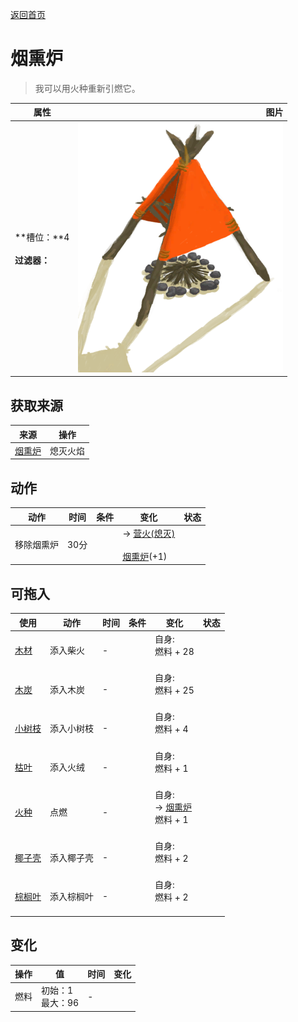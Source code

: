 [返回首页](index.md)  
# 烟熏炉  
> 我可以用火种重新引燃它。  
  
  属性  |   图片   
 ----  |  ----:   
 **槽位：**4<br><br>**过滤器：**  |  ![](Sprite/SmokerFirePlasticExtinguished.png)   
  
## 获取来源  
来源  |  操作  
----  |  ----  
[烟熏炉](SmokerPlastic.md)  |  熄灭火焰  
## 动作  
动作  |  时间  |  条件  |  变化  |  状态  
----  |  ----  |  ----  |  ----  |  ----  
移除烟熏炉  |  30分  |    |  → [营火(熄灭)](CampfireExtinguished.md)<br><br>[烟熏炉](SmokerNoFirePlastic.md)(+1)  |    
## 可拖入  
使用  |  动作  |  时间  |  条件  |  变化  |  状态  
----  |  ----  |  ----  |  ----  |  ----  |  ----  
[木材](Wood.md)  |  添入柴火  |  -  |    |  自身:<br>燃料 + 28<br><br>  |    
[木炭](Charcoal.md)  |  添入木炭  |  -  |    |  自身:<br>燃料 + 25<br><br>  |    
[小树枝](Sticks.md)  |  添入小树枝  |  -  |    |  自身:<br>燃料 + 4<br><br>  |    
[枯叶](LeavesDry.md)  |  添入火绒  |  -  |    |  自身:<br>燃料 + 1<br><br>  |    
[火种](TinderLit.md)  |  点燃  |  -  |    |  自身:<br>→ [烟熏炉](SmokerPlastic.md)<br>燃料 + 1<br><br>  |    
[椰子壳](CoconutShell.md)  |  添入椰子壳  |  -  |    |  自身:<br>燃料 + 2<br><br>  |    
[棕榈叶](PalmFronds.md)  |  添入棕榈叶  |  -  |    |  自身:<br>燃料 + 2<br><br>  |    
## 变化  
操作  |  值  |  时间  |  变化  
----  |  ----  |  ----  |  ----  
燃料  |  初始：1<br>最大：96  |  -  |    
